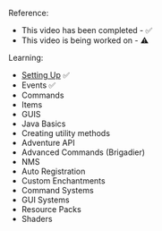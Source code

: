 Reference:
- This video has been completed - ✅
- This video is being worked on - ⚠️

Learning:
- [Setting Up](https://www.youtube.com/watch?v=4GBzEqeH03M&t=222s) ✅
- Events ✅
- Commands
- Items
- GUIS
- Java Basics
- Creating utility methods
- Adventure API
- Advanced Commands (Brigadier)
- NMS
- Auto Registration
- Custom Enchantments
- Command Systems
- GUI Systems
- Resource Packs
- Shaders
